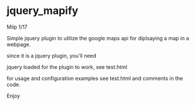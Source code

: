 # jquery_mapify

Milp 1/17

Simple jquery plugin to utilize the google maps api for diplsaying a map in a webpage.

since it is a jquery plugin, you'll need

jquery loaded for the plugin to work, see test.html

for usage and configuration examples see test.html and comments in the code.

Enjoy